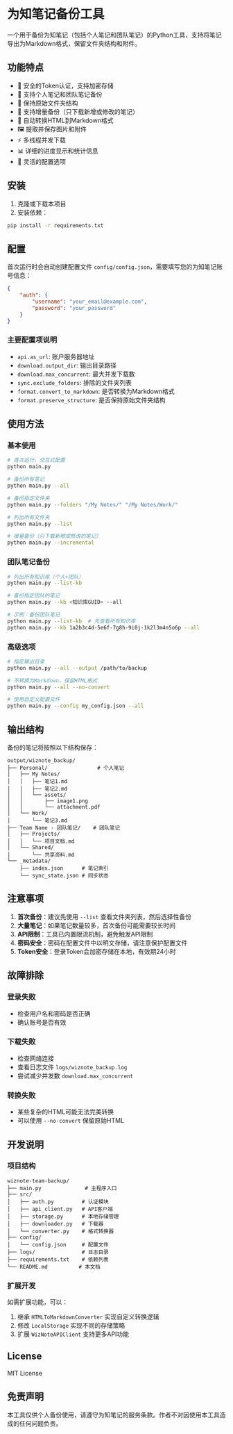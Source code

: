 # 为知笔记备份工具

一个用于备份为知笔记（包括个人笔记和团队笔记）的Python工具，支持将笔记导出为Markdown格式，保留文件夹结构和附件。

## 功能特点

- 🔐 安全的Token认证，支持加密存储
- 👥 支持个人笔记和团队笔记备份
- 📁 保持原始文件夹结构
- 🔄 支持增量备份（只下载新增或修改的笔记）
- 📝 自动转换HTML到Markdown格式
- 🖼️ 提取并保存图片和附件
- ⚡ 多线程并发下载
- 📊 详细的进度显示和统计信息
- 🔧 灵活的配置选项

## 安装

1. 克隆或下载本项目
2. 安装依赖：

```bash
pip install -r requirements.txt
```

## 配置

首次运行时会自动创建配置文件 `config/config.json`，需要填写您的为知笔记账号信息：

```json
{
    "auth": {
        "username": "your_email@example.com",
        "password": "your_password"
    }
}
```

### 主要配置项说明

- `api.as_url`: 账户服务器地址
- `download.output_dir`: 输出目录路径
- `download.max_concurrent`: 最大并发下载数
- `sync.exclude_folders`: 排除的文件夹列表
- `format.convert_to_markdown`: 是否转换为Markdown格式
- `format.preserve_structure`: 是否保持原始文件夹结构

## 使用方法

### 基本使用

```bash
# 首次运行，交互式配置
python main.py

# 备份所有笔记
python main.py --all

# 备份指定文件夹
python main.py --folders "/My Notes/" "/My Notes/Work/"

# 列出所有文件夹
python main.py --list

# 增量备份（只下载新增或修改的笔记）
python main.py --incremental
```

### 团队笔记备份

```bash
# 列出所有知识库（个人+团队）
python main.py --list-kb

# 备份指定团队的笔记
python main.py --kb <知识库GUID> --all

# 示例：备份团队笔记
python main.py --list-kb  # 先查看所有知识库
python main.py --kb 1a2b3c4d-5e6f-7g8h-9i0j-1k2l3m4n5o6p --all
```

### 高级选项

```bash
# 指定输出目录
python main.py --all --output /path/to/backup

# 不转换为Markdown，保留HTML格式
python main.py --all --no-convert

# 使用自定义配置文件
python main.py --config my_config.json --all
```

## 输出结构

备份的笔记将按照以下结构保存：

```
output/wiznote_backup/
├── Personal/                # 个人笔记
│   ├── My Notes/
│   │   ├── 笔记1.md
│   │   ├── 笔记2.md
│   │   └── assets/
│   │       ├── image1.png
│   │       └── attachment.pdf
│   └── Work/
│       └── 笔记3.md
├── Team Name - 团队笔记/    # 团队笔记
│   ├── Projects/
│   │   └── 项目文档.md
│   └── Shared/
│       └── 共享资料.md
└── _metadata/
    ├── index.json      # 笔记索引
    └── sync_state.json # 同步状态
```

## 注意事项

1. **首次备份**：建议先使用 `--list` 查看文件夹列表，然后选择性备份
2. **大量笔记**：如果笔记数量较多，首次备份可能需要较长时间
3. **API限制**：工具已内置限流机制，避免触发API限制
4. **密码安全**：密码在配置文件中以明文存储，请注意保护配置文件
5. **Token安全**：登录Token会加密存储在本地，有效期24小时

## 故障排除

### 登录失败
- 检查用户名和密码是否正确
- 确认账号是否有效

### 下载失败
- 检查网络连接
- 查看日志文件 `logs/wiznote_backup.log`
- 尝试减少并发数 `download.max_concurrent`

### 转换失败
- 某些复杂的HTML可能无法完美转换
- 可以使用 `--no-convert` 保留原始HTML

## 开发说明

### 项目结构

```
wiznote-team-backup/
├── main.py              # 主程序入口
├── src/
│   ├── auth.py         # 认证模块
│   ├── api_client.py   # API客户端
│   ├── storage.py      # 本地存储管理
│   ├── downloader.py   # 下载器
│   └── converter.py    # 格式转换器
├── config/
│   └── config.json     # 配置文件
├── logs/               # 日志目录
├── requirements.txt    # 依赖列表
└── README.md          # 本文档
```

### 扩展开发

如需扩展功能，可以：

1. 继承 `HTMLToMarkdownConverter` 实现自定义转换逻辑
2. 修改 `LocalStorage` 实现不同的存储策略
3. 扩展 `WizNoteAPIClient` 支持更多API功能

## License

MIT License

## 免责声明

本工具仅供个人备份使用，请遵守为知笔记的服务条款。作者不对因使用本工具造成的任何问题负责。